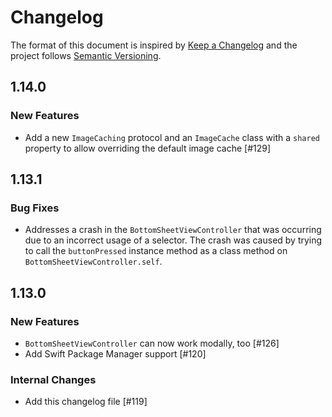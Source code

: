 # Changelog

The format of this document is inspired by [Keep a Changelog](https://keepachangelog.com/en/1.0.0/) and the project follows [Semantic Versioning](https://semver.org/spec/v2.0.0.html).

<!-- This is a comment, you won't see it when GitHub renders the Markdown file.

When releasing a new version:

1. Remove any empty section (those with `_None._`)
2. Update the `## Unreleased` header to `## <version_number>`
3. Add a new "Unreleased" section for the next iteration, by copy/pasting the following template:

## Unreleased

### Breaking Changes

_None._

### New Features

_None._

### Bug Fixes

_None._

### Internal Changes

_None._

-->

## 1.14.0

### New Features

- Add a new `ImageCaching` protocol and an `ImageCache` class with a `shared` property to allow overriding the default image cache [#129]

## 1.13.1

### Bug Fixes

- Addresses a crash in the `BottomSheetViewController` that was occurring due to an incorrect usage of a selector. The crash was caused by trying to call the `buttonPressed` instance method as a class method on `BottomSheetViewController.self`.

## 1.13.0

### New Features

- `BottomSheetViewController` can now work modally, too [#126]
- Add Swift Package Manager support [#120]

### Internal Changes

- Add this changelog file [#119]
